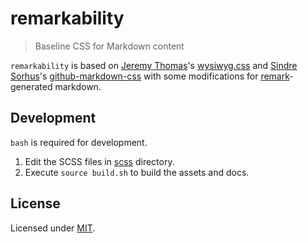 # remarkability

> Baseline CSS for Markdown content

`remarkability` is based on [Jeremy Thomas](https://github.com/jgthms)'s [wysiwyg.css](https://github.com/jgthms/wysiwyg.css) and [Sindre Sorhus](https://github.com/sindresorhus)'s [github-markdown-css](https://github.com/sindresorhus/github-markdown-css) with some modifications for [remark](https://remark.js.org)-generated markdown.

## Development

`bash` is required for development.

1.  Edit the SCSS files in [scss](./scss) directory.
2.  Execute `source build.sh` to build the assets and docs.

## License

Licensed under [MIT](./LICENSE.md).
